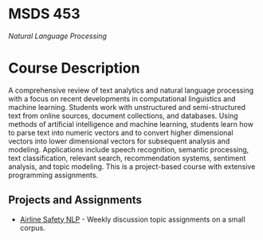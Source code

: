 # MSDS 453
*Natural Language Processing*

# Course Description

A comprehensive review of text analytics and natural language processing with a focus on recent developments in computational linguistics and machine learning. Students work with unstructured and semi-structured text from online sources, document collections, and databases. Using methods of artificial intelligence and machine learning, students learn how to parse text into numeric vectors and to convert higher dimensional vectors into lower dimensional vectors for subsequent analysis and modeling. Applications include speech recognition, semantic processing, text classification, relevant search, recommendation systems, sentiment analysis, and topic modeling. This is a project-based course with extensive programming assignments.

## Projects and Assignments
-   [Airline Safety NLP](./airline_safety_nlp/) - Weekly discussion topic assignments on a small corpus.


